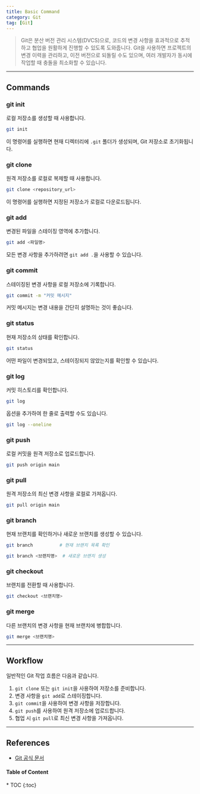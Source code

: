 ```yaml
---
title: Basic Command
category: Git
tag: [Git]
---
```


> Git은 분산 버전 관리 시스템(DVCS)으로, 코드의 변경 사항을 효과적으로 추적하고 협업을 원활하게 진행할 수 있도록 도와줍니다. Git을 사용하면 프로젝트의 변경 이력을 관리하고, 이전 버전으로 되돌릴 수도 있으며, 여러 개발자가 동시에 작업할 때 충돌을 최소화할 수 있습니다.

---

## Commands

### git init

로컬 저장소를 생성할 때 사용합니다.

```bash
git init
```

이 명령어를 실행하면 현재 디렉터리에 `.git` 폴더가 생성되며, Git 저장소로 초기화됩니다.

### git clone

원격 저장소를 로컬로 복제할 때 사용합니다.

```bash
git clone <repository_url>
```

이 명령어를 실행하면 지정된 저장소가 로컬로 다운로드됩니다.

### git add

변경된 파일을 스테이징 영역에 추가합니다.

```bash
git add <파일명>
```

모든 변경 사항을 추가하려면 `git add .`을 사용할 수 있습니다.

### git commit

스테이징된 변경 사항을 로컬 저장소에 기록합니다.

```bash
git commit -m "커밋 메시지"
```

커밋 메시지는 변경 내용을 간단히 설명하는 것이 좋습니다.

### git status

현재 저장소의 상태를 확인합니다.

```bash
git status
```

어떤 파일이 변경되었고, 스테이징되지 않았는지를 확인할 수 있습니다.

### git log

커밋 히스토리를 확인합니다.

```bash
git log
```

옵션을 추가하여 한 줄로 출력할 수도 있습니다.

```bash
git log --oneline
```

### git push

로컬 커밋을 원격 저장소로 업로드합니다.

```bash
git push origin main
```

### git pull

원격 저장소의 최신 변경 사항을 로컬로 가져옵니다.

```bash
git pull origin main
```

### git branch

현재 브랜치를 확인하거나 새로운 브랜치를 생성할 수 있습니다.

```bash
git branch          # 현재 브랜치 목록 확인
```

```bash
git branch <브랜치명>  # 새로운 브랜치 생성
```

### git checkout

브랜치를 전환할 때 사용합니다.

```bash
git checkout <브랜치명>
```

### git merge

다른 브랜치의 변경 사항을 현재 브랜치에 병합합니다.

```bash
git merge <브랜치명>
```

---

## Workflow

일반적인 Git 작업 흐름은 다음과 같습니다.

1. `git clone` 또는 `git init`을 사용하여 저장소를 준비합니다.
2. 변경 사항을 `git add`로 스테이징합니다.
3. `git commit`을 사용하여 변경 사항을 저장합니다.
4. `git push`를 사용하여 원격 저장소에 업로드합니다.
5. 협업 시 `git pull`로 최신 변경 사항을 가져옵니다.

---

## References

- [Git 공식 문서](https://git-scm.com/doc/)

<nav class="post-toc" markdown="1">
  <h4>Table of Content</h4>
* TOC
{:toc}
</nav>
